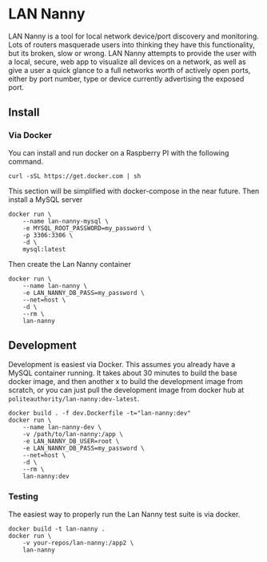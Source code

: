 # LAN Nanny
LAN Nanny is a tool for local network device/port discovery and monitoring. Lots of routers
masquerade users into thinking they have this functionality, but its broken, slow or wrong.
LAN Nanny attempts to provide the user with a local, secure, web app to visualize all devices on a 
network, as well as give a user a quick glance to a full networks worth of actively open ports, 
either by port number, type or device currently advertising the exposed port.

## Install
###  Via Docker
You can install and run docker on a Raspberry PI with the following command.
```console
curl -sSL https://get.docker.com | sh
```

This section will be simplified with docker-compose in the near future.
Then install a MySQL server
```console
docker run \
    --name lan-nanny-mysql \
    -e MYSQL_ROOT_PASSWORD=my_password \
    -p 3306:3306 \
    -d \
    mysql:latest
```

Then create the Lan Nanny container
```console
docker run \
    --name lan-nanny \
    -e LAN_NANNY_DB_PASS=my_password \
    --net=host \
    -d \
    --rm \
    lan-nanny
```

## Development
Development is easiest via Docker. This assumes you already have a MySQL container running.
It takes about 30 minutes to build the base docker image, and then another x to build the development image from scratch, or you can just pull the development image from docker hub at `politeauthority/lan-nanny:dev-latest`.
```
docker build . -f dev.Dockerfile -t="lan-nanny:dev"
docker run \
    --name lan-nanny-dev \
    -v /path/to/lan-nanny:/app \
    -e LAN_NANNY_DB_USER=root \
    -e LAN_NANNY_DB_PASS=my_password \
    --net=host \
    -d \
    --rm \
    lan-nanny:dev
```

### Testing
The easiest way to properly run the Lan Nanny test suite is via docker.
```console
docker build -t lan-nanny .
docker run \
    -v your-repos/lan-nanny:/app2 \
    lan-nanny
```